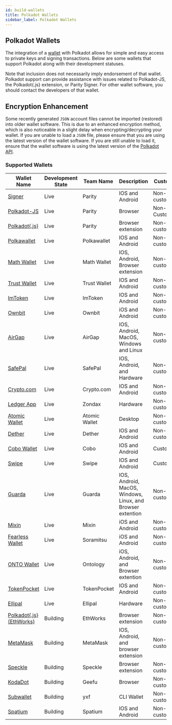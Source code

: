 ```yaml
---
id: build-wallets
title: Polkadot Wallets
sidebar_label: Polkadot Wallets
---
```


## Polkadot Wallets

The integration of a [wallet](https://wiki.polkadot.network/docs/en/glossary#wallet) with Polkadot allows for simple and easy access to private keys and signing transactions. Below are some wallets that support Polkadot along with their development statuses.

Note that inclusion does not necessarily imply endorsement of that wallet. Polkadot support can provide assistance with issues related to Polkadot-JS, the Polkadot{.js} extension, or Parity Signer. For other wallet software, you should contact the developers of that wallet.

## Encryption Enhancement

Some recently generated `JSON` account files cannot be imported (restored) into older wallet software. This is due to an enhanced encryption method, which is also noticeable in a slight delay when encrypting/decrypting your wallet. If you are unable to load a `JSON` file, please ensure that you are using the latest version of the wallet software. If you are still unable to load it, ensure that the wallet software is using the latest version of the [Polkadot API](https://polkadot.js.org/api/).

### Supported Wallets

| Wallet Name                                                        | Development State | Team Name     | Description                                                | Custody       | Supports |
| ------------------------------------------------------------------ | ----------------- | ------------- | ---------------------------------------------------------- | ------------- | -------- |
| [Signer](https://www.parity.io/signer/)                            | Live              | Parity        | IOS and Android                                            | Non-custodial |          |
| [Polkadot-JS](https://polkadot.js.org/apps/#/accounts)             | Live              | Parity        | Browser                                                    | Non-Custodial | Staking  |
| [Polkadot{.js}](https://github.com/polkadot-js/extension)          | Live              | Parity        | Browser extension                                          | Non-custodial | Staking  |
| [Polkawallet](https://polkawallet.io/)                             | Live              | Polkawallet   | IOS and Android                                            | Non-custodial | Staking  |
| [Math Wallet](https://www.mathwallet.org/kusama-wallet/en/)        | Live              | Math Wallet   | IOS, Android, Browser extension                            | Non-custodial | Staking  |
| [Trust Wallet](https://trustwallet.com/)                           | Live              | Trust Wallet  | IOS and Android                                            | Non-custodial |          |
| [ImToken](https://token.im/)                                       | Live              | ImToken       | IOS and Android                                            | Non-custodial | Staking  |
| [Ownbit](https://ownbit.io/)                                       | Live              | Ownbit        | iOS and Android                                            | Non-custodial |          |
| [AirGap](https://airgap.it/)                                       | Live              | AirGap        | IOS, Android, MacOS, Windows and Linux                     | Non-custodial | Staking  |
| [SafePal](https://www.safepal.io/download)                         | Live              | SafePal       | IOS, Android, and Hardware                                 | Non-custodial |          |
| [Crypto.com](https://crypto.com/en/index.html)                     | Live              | Crypto.com    | IOS and Android                                            | Non-custodial |          |
| [Ledger App](https://zondax.ch/kusama.html#overview)               | Live              | Zondax        | Hardware                                                   | Non-custodial |          |
| [Atomic Wallet](https://atomicwallet.io)                           | Live              | Atomic Wallet | Desktop                                                    | Non-custodial | Staking  |
| [Dether](https://dether.io/)                                       | Live              | Dether        | IOS and Android                                            | Non-custodial |          |
| [Cobo Wallet](https://cobo.com/)                                   | Live              | Cobo          | IOS and Android                                            | Custodial     |          |
| [Swipe](https://swipe.io/)                                         | Live              | Swipe         | IOS and Android                                            | Custodial     |          |
| [Guarda](https://guarda.com/)                                      | Live              | Guarda        | IOS, Android, MacOS, Windows, Linux, and Browser extention | Non-custodial |          |
| [Mixin](https://mixin.one/messenger/)                              | Live              | Mixin         | iOS and Android                                            | Non-custodial |          |
| [Fearless Wallet](https://fearlesswallet.io/)                      | Live              | Soramitsu     | iOS and Android                                            | Non-custodial | Staking  |
| [ONTO Wallet](https://www.onto.app/en)                             | Live              | Ontology      | iOS, Android, and Browser extention                        | Non-custodial |          |
| [TokenPocket](https://www.tokenpocket.pro/)                        | Live              | TokenPocket   | IOS and Android                                            | Non-custodial |          |
| [Ellipal](https://www.ellipal.com/)                                | Live              | Ellipal       | Hardware                                                   | Non-custodial |          |
| [Polkadot{.js} (EthWorks)](https://github.com/EthWorks/extension)  | Building          | EthWorks      | Browser extension                                          | Non-custodial |          |
| [MetaMask](https://metamask.io/index.html)                         | Building          | MetaMask      | IOS, Android, and browser extension                        | Non-custodial |          |
| [Speckle](https://github.com/GetSpeckle/speckle-browser-extension) | Building          | Speckle       | Browser extension                                          | Non-custodial |          |
| [KodaDot](https://kodadot.netlify.app/#/accounts)                  | Building          | Geefu         | Browser                                                    | Non-custodial | Staking  |
| [Subwallet](https://github.com/yxf/subwallet)                      | Building          | yxf           | CLI Wallet                                                 | Non-custodial |          |
| [Spatium](https://spatium.net/)                                    | Building          | Spatium       | IOS and Android                                            | Non-custodial |          |
